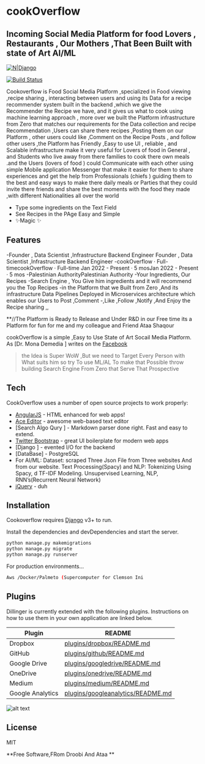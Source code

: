 # cookOverflow
## Incoming Social Media Platform for food Lovers , Restaurants , Our Mothers ,That Been Built with state of Art AI/ML

[![N|Django](https://cldup.com/dTxpPi9lDf.thumb.png)]((https://www.djangoproject.com/))

[![Build Status](https://travis-ci.org/joemccann/dillinger.svg?branch=master)](https://travis-ci.org/joemccann/dillinger)

Cookoverflow is Food Social Media Platform ,specialized in Food viewing ,recipe sharing , interacting between users and using its Data for a recipe recommender system built in the backend   ,which we give the Recommender the Recipe  we have, and it gives us what to cook using machine learning approach ,  more over we built the Platform  infrastructure from Zero  that matches our requirements for the  Data collection and recipe Recommendation ,Users can share there recipes ,Posting them on our Platform , other users could like ,Comment  on the  Recipe Posts , and follow other users ,the Platform  has Friendly ,Easy to use UI , reliable , and Scalable infrastructure  make it very useful for Lovers of food in General , and Students who live away from there families  to  cook there own meals .and the Users (lovers of food ) could Communicate with each other using  simple Mobile application Messenger that make it easier for them to share experiences and get the help from Professionals (chiefs )	guiding them to the best and easy ways to make there daily meals or Parties that they could invite there friends  and share the best moments with the food they made ,with different Nationalities all over the world 

- Type some ingredients  on the Text Field 
- See Recipes  in the PAge Easy and Simple 
- ✨Magic ✨

## Features


-Founder , Data Scientist ,Infrastructure Backend Engineer Founder , Data Scientist ,Infrastructure Backend Engineer 
-cookOverflow · Full-timecookOverflow · Full-time
Jan 2022 - Present · 5 mosJan 2022 - Present · 5 mos
-Palestinian AuthorityPalestinian Authority
-Your Ingredients, Our Recipes
-Search Engine , You Give him ingredients and it will recommend you the Top Recipes -in the Platform that we Built from Zero ,And its infrastructure Data Pipelines Deployed in Microservices architecture which enables our Users to Post ,Comment -,Like ,Follow ,Notify ,And Enjoy the Recipe sharing ,,

**//The Platform is Ready to Release and Under R&D in our Free time 
its a Platform for fun for me and my colleague and Friend Ataa Shaqour

cookOverflow is a simple ,Easy to Use State of Art Socail Media Platform.
As [Dr. Mona Demedia ] writes on the [Facebook ][df1]

> the Idea is Super WoW ,But we need to Target Every Person with What suits him 
> so try To use ML/AL To make that Possible throw building Search Engine From Zero that Serve That Prospective 
> 
> 
> 
> 
> 



## Tech

CookOverflow uses a number of open source projects to work properly:

- [AngularJS] - HTML enhanced for web apps!
- [Ace Editor] - awesome web-based text editor
- [Search Algo Qury ] - Markdown parser done right. Fast and easy to extend.
- [Twitter Bootstrap] - great UI boilerplate for modern web apps
- [Django ] - evented I/O for the backend
- [DataBase] - PostgreSQL
- For AI/ML:
Dataset: scraped Three Json File from Three websites And from our website.
Text Processing(Spacy) and NLP: Tokenizing Using Spacy, d TF-IDF Modeling.
Unsupervised Learning, NLP, RNN’s(Recurrent Neural Network)
- [jQuery] - duh



## Installation

Cookoverflow requires [Django](https://nodejs.org/) v3+ to run.

Install the dependencies and devDependencies and start the server.

```sh
python manage.py makemigrations
python manage.py migrate
python manage.py runserver
```

For production environments...

```sh
Aws /Docker/Palmeto (Supercomputer for Clemson Ini 
```

## Plugins

Dillinger is currently extended with the following plugins.
Instructions on how to use them in your own application are linked below.

| Plugin | README |
| ------ | ------ |
| Dropbox | [plugins/dropbox/README.md][PlDb] |
| GitHub | [plugins/github/README.md][PlGh] |
| Google Drive | [plugins/googledrive/README.md][PlGd] |
| OneDrive | [plugins/onedrive/README.md][PlOd] |
| Medium | [plugins/medium/README.md][PlMe] |
| Google Analytics | [plugins/googleanalytics/README.md][PlGa] |


![alt text](https://github.com/ahmaddroobi99/seniorGraduationProject2022_cookOverflow/blob/master/Documentation/UMLs/Activity%20Diagram.jpeg)


## License

MIT

**Free Software,FRom Droobi And Ataa  **

[//]: # (These are reference links used in the body of this note and get stripped out when the markdown processor does its job. There is no need to format nicely because it shouldn't be seen. Thanks SO - http://stackoverflow.com/questions/4823468/store-comments-in-markdown-syntax)

   [dill]: <https://github.com/joemccann/dillinger>
   [git-repo-url]: <https://github.com/joemccann/dillinger.git>
   [john gruber]: <http://daringfireball.net>
   [df1]: <http://daringfireball.net/projects/markdown/>
   [markdown-it]: <https://github.com/markdown-it/markdown-it>
   [Ace Editor]: <http://ace.ajax.org>
   [node.js]: <http://nodejs.org>
   [Twitter Bootstrap]: <http://twitter.github.com/bootstrap/>
   [jQuery]: <http://jquery.com>
   [@tjholowaychuk]: <http://twitter.com/tjholowaychuk>
   [express]: <http://expressjs.com>
   [AngularJS]: <http://angularjs.org>
   [Gulp]: <http://gulpjs.com>

   [PlDb]: <https://github.com/joemccann/dillinger/tree/master/plugins/dropbox/README.md>
   [PlGh]: <https://github.com/joemccann/dillinger/tree/master/plugins/github/README.md>
   [PlGd]: <https://github.com/joemccann/dillinger/tree/master/plugins/googledrive/README.md>
   [PlOd]: <https://github.com/joemccann/dillinger/tree/master/plugins/onedrive/README.md>
   [PlMe]: <https://github.com/joemccann/dillinger/tree/master/plugins/medium/README.md>
   [PlGa]: <https://github.com/RahulHP/dillinger/blob/master/plugins/googleanalytics/README.md>
